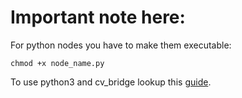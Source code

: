 # Important note here:
For python nodes you have to make them executable:
```
chmod +x node_name.py
```

To use python3 and cv_bridge lookup this [guide](https://medium.com/@beta_b0t/how-to-setup-ros-with-python-3-44a69ca36674).

